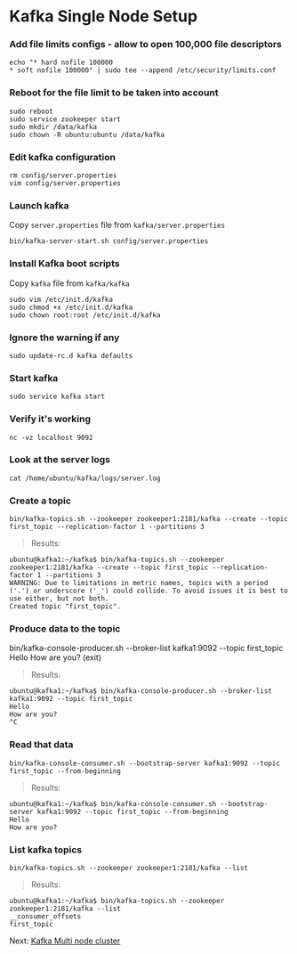 # Kafka Single Node Setup

### Add file limits configs - allow to open 100,000 file descriptors
```
echo "* hard nofile 100000
* soft nofile 100000" | sudo tee --append /etc/security/limits.conf
```

### Reboot for the file limit to be taken into account
```
sudo reboot
sudo service zookeeper start
sudo mkdir /data/kafka
sudo chown -R ubuntu:ubuntu /data/kafka
```

### Edit kafka configuration
```
rm config/server.properties
vim config/server.properties
```

### Launch kafka
Copy `server.properties` file from `kafka/server.properties`

`bin/kafka-server-start.sh config/server.properties`

### Install Kafka boot scripts
Copy `kafka` file from `kafka/kafka`
```
sudo vim /etc/init.d/kafka
sudo chmod +x /etc/init.d/kafka
sudo chown root:root /etc/init.d/kafka
```

### Ignore the warning if any
`sudo update-rc.d kafka defaults`

### Start kafka
`sudo service kafka start`

### Verify it's working
`nc -vz localhost 9092`

### Look at the server logs
`cat /home/ubuntu/kafka/logs/server.log`


### Create a topic
`bin/kafka-topics.sh --zookeeper zookeeper1:2181/kafka --create --topic first_topic --replication-factor 1 --partitions 3`

> Results:
```
ubuntu@kafka1:~/kafka$ bin/kafka-topics.sh --zookeeper zookeeper1:2181/kafka --create --topic first_topic --replication-factor 1 --partitions 3
WARNING: Due to limitations in metric names, topics with a period ('.') or underscore ('_') could collide. To avoid issues it is best to use either, but not both.
Created topic "first_topic".
```

### Produce data to the topic
bin/kafka-console-producer.sh --broker-list kafka1:9092 --topic first_topic
Hello
How are you?
(exit)

> Results:
```
ubuntu@kafka1:~/kafka$ bin/kafka-console-producer.sh --broker-list kafka1:9092 --topic first_topic
Hello
How are you?
^C
```


### Read that data
`bin/kafka-console-consumer.sh --bootstrap-server kafka1:9092 --topic first_topic --from-beginning`
> Results:
```
ubuntu@kafka1:~/kafka$ bin/kafka-console-consumer.sh --bootstrap-server kafka1:9092 --topic first_topic --from-beginning
Hello
How are you?
```


### List kafka topics
`bin/kafka-topics.sh --zookeeper zookeeper1:2181/kafka --list`

> Results:
```
ubuntu@kafka1:~/kafka$ bin/kafka-topics.sh --zookeeper zookeeper1:2181/kafka --list
__consumer_offsets
first_topic
```

Next: [Kafka Multi node cluster](7-kafka-cluster.md)
